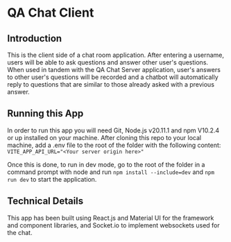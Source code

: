 # QA Chat Client

## Introduction
This is the client side of a chat room application. After entering a username, users will be able to ask questions and answer other user's questions. When used in tandem with the QA Chat Server application, user's answers to other user's questions will be recorded and a chatbot will automatically reply to questions that are similar to those already asked with a previous answer.

## Running this App
In order to run this app you will need Git, Node.js v20.11.1 and npm V10.2.4 or up installed on your machine. After cloning this repo to your local machine, add a .env file to the root of the folder with the following content:
```VITE_APP_API_URL="<Your server origin here>"```

Once this is done, to run in dev mode, go to the root of the folder in a command prompt with node and run `npm install --include=dev` and `npm run dev` to start the application.

## Technical Details
This app has been built using React.js and Material UI for the framework and component libraries, and Socket.io  to implement websockets used for the chat.